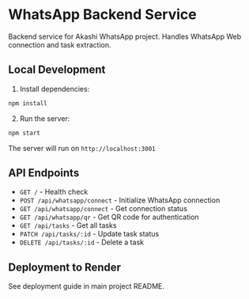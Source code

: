 # WhatsApp Backend Service

Backend service for Akashi WhatsApp project. Handles WhatsApp Web connection and task extraction.

## Local Development

1. Install dependencies:
```bash
npm install
```

2. Run the server:
```bash
npm start
```

The server will run on `http://localhost:3001`

## API Endpoints

- `GET /` - Health check
- `POST /api/whatsapp/connect` - Initialize WhatsApp connection
- `GET /api/whatsapp/connect` - Get connection status
- `GET /api/whatsapp/qr` - Get QR code for authentication
- `GET /api/tasks` - Get all tasks
- `PATCH /api/tasks/:id` - Update task status
- `DELETE /api/tasks/:id` - Delete a task

## Deployment to Render

See deployment guide in main project README.
